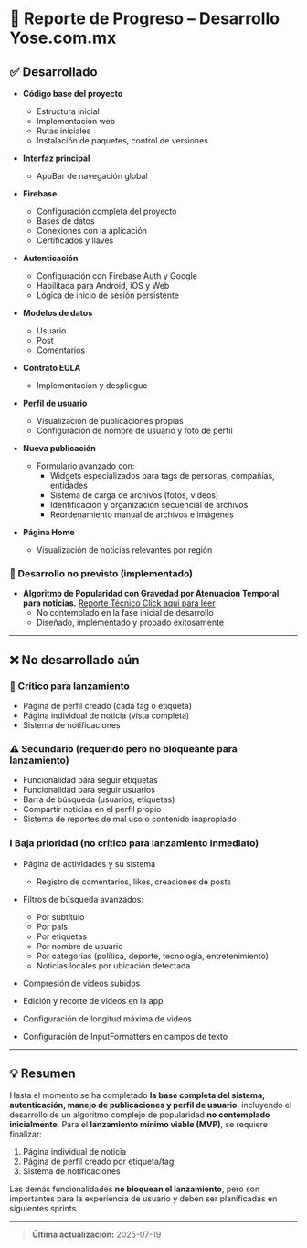 # 📝 Reporte de Progreso – Desarrollo Yose.com.mx

## ✅ Desarrollado

- **Código base del proyecto**
  - Estructura inicial
  - Implementación web
  - Rutas iniciales
  - Instalación de paquetes, control de versiones

- **Interfaz principal**
  - AppBar de navegación global

- **Firebase**
  - Configuración completa del proyecto
  - Bases de datos
  - Conexiones con la aplicación
  - Certificados y llaves

- **Autenticación**
  - Configuración con Firebase Auth y Google
  - Habilitada para Android, iOS y Web
  - Lógica de inicio de sesión persistente

- **Modelos de datos**
  - Usuario
  - Post
  - Comentarios

- **Contrato EULA**
  - Implementación y despliegue

- **Perfil de usuario**
  - Visualización de publicaciones propias
  - Configuración de nombre de usuario y foto de perfil

- **Nueva publicación**
  - Formulario avanzado con:
    - Widgets especializados para tags de personas, compañías, entidades
    - Sistema de carga de archivos (fotos, videos)
    - Identificación y organización secuencial de archivos
    - Reordenamiento manual de archivos e imágenes

- **Página Home**
  - Visualización de noticias relevantes por región

### 🧠 Desarrollo no previsto (implementado) 
- **Algoritmo de Popularidad con Gravedad por Atenuacion Temporal para noticias.**
[Reporte Técnico Click aqui para leer](https://github.com/labrujasiete/algoritmo-de-popularidad)
  - No contemplado en la fase inicial de desarrollo
  - Diseñado, implementado y probado exitosamente

---

## ❌ No desarrollado aún

### 🚨 Crítico para lanzamiento
- Página de perfil creado (cada tag o etiqueta)
- Página individual de noticia (vista completa)
- Sistema de notificaciones

### ⚠️ Secundario (requerido pero no bloqueante para lanzamiento)
- Funcionalidad para seguir etiquetas
- Funcionalidad para seguir usuarios
- Barra de búsqueda (usuarios, etiquetas)
- Compartir noticias en el perfil propio
- Sistema de reportes de mal uso o contenido inapropiado

### ℹ️ Baja prioridad (no crítico para lanzamiento inmediato)
- Página de actividades y su sistema
  - Registro de comentarios, likes, creaciones de posts
- Filtros de búsqueda avanzados:
  - Por subtítulo
  - Por país
  - Por etiquetas
  - Por nombre de usuario
  - Por categorías (política, deporte, tecnología, entretenimiento)
  - Noticias locales por ubicación detectada

- Compresión de videos subidos
- Edición y recorte de videos en la app
- Configuración de longitud máxima de videos
- Configuración de InputFormatters en campos de texto

---

## 💡 Resumen

Hasta el momento se ha completado **la base completa del sistema, autenticación, manejo de publicaciones y perfil de usuario**, incluyendo el desarrollo de un algoritmo complejo de popularidad **no contemplado inicialmente**. Para el **lanzamiento mínimo viable (MVP)**, se requiere finalizar:

1. Página individual de noticia  
2. Página de perfil creado por etiqueta/tag  
3. Sistema de notificaciones

Las demás funcionalidades **no bloquean el lanzamiento**, pero son importantes para la experiencia de usuario y deben ser planificadas en siguientes sprints.

---

> **Última actualización:** 2025-07-19